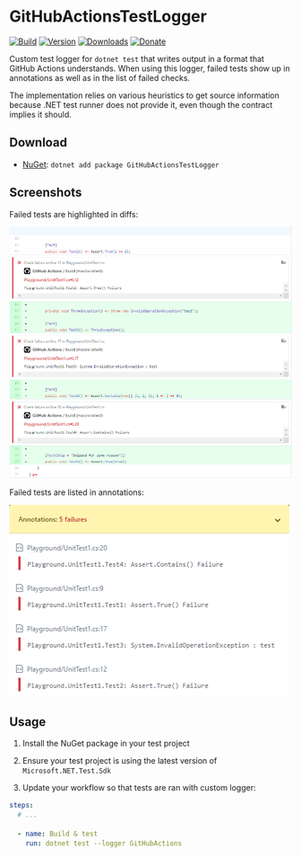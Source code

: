 # GitHubActionsTestLogger

[![Build](https://github.com/Tyrrrz/GitHubActionsTestLogger/workflows/CI/badge.svg?branch=master)](https://github.com/Tyrrrz/GitHubActionsTestLogger/actions)
[![Version](https://img.shields.io/nuget/v/GitHubActionsTestLogger.svg)](https://nuget.org/packages/GitHubActionsTestLogger)
[![Downloads](https://img.shields.io/nuget/dt/GitHubActionsTestLogger.svg)](https://nuget.org/packages/GitHubActionsTestLogger)
[![Donate](https://img.shields.io/badge/donate-$$$-purple.svg)](https://tyrrrz.me/donate)

Custom test logger for `dotnet test` that writes output in a format that GitHub Actions understands. When using this logger, failed tests show up in annotations as well as in the list of failed checks.

The implementation relies on various heuristics to get source information because .NET test runner does not provide it, even though the contract implies it should.

## Download

- [NuGet](https://nuget.org/packages/GitHubActionsTestLogger): `dotnet add package GitHubActionsTestLogger`

## Screenshots

Failed tests are highlighted in diffs:

![diff](./.screenshots/diff.png)

Failed tests are listed in annotations:

![annotations](./.screenshots/annotations.png)

## Usage

1. Install the NuGet package in your test project

2. Ensure your test project is using the latest version of `Microsoft.NET.Test.Sdk`

3. Update your workflow so that tests are ran with custom logger:

```yaml
steps:
  # ...

  - name: Build & test
    run: dotnet test --logger GitHubActions
```
